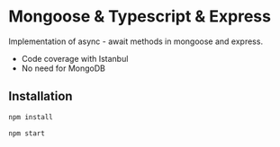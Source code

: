 # Mongoose & Typescript & Express 
 
Implementation of async - await methods in mongoose and express.

- Code coverage with Istanbul
- No need for MongoDB

## Installation

```bash
npm install

npm start
```
